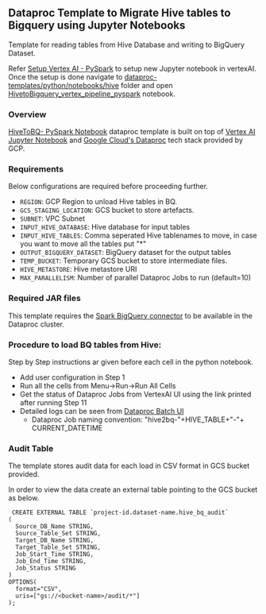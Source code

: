 ## Dataproc Template to Migrate Hive tables to Bigquery using Jupyter Notebooks

Template for reading tables from Hive Database and writing to BigQuery Dataset.

Refer [Setup Vertex AI - PySpark](./../README.md) to setup new Jupyter notebook in vertexAI. Once the setup is done navigate to 
[dataproc-templates/python/notebooks/hive](https://github.com/GoogleCloudPlatform/dataproc-templates/tree/main/python/notebooks/hive) folder and open [HivetoBigquery_vertex_pipeline_pyspark](https://github.com/GoogleCloudPlatform/dataproc-templates/blob/main/python/notebooks/hive/HiveToBigquery_vertex_pipeline_pyspark.ipynb) notebook.

### Overview

[HiveToBQ- PySpark Notebook](./HivetoBigquery_vertex_pipeline_pyspark.ipynb) dataproc template is built on top of [Vertex AI Jupyter Notebook](https://cloud.google.com/vertex-ai/docs/tutorials/jupyter-notebooks) and [Google Cloud's Dataproc](https://cloud.google.com/dataproc/) tech stack provided by GCP.


### Requirements

Below configurations are required before proceeding further.

* `REGION`: GCP Region  to unload Hive tables in BQ.
* `GCS_STAGING_LOCATION`: GCS bucket to store artefacts.
* `SUBNET`: VPC Subnet
* `INPUT_HIVE_DATABASE`: Hive database for input tables
* `INPUT_HIVE_TABLES`: Comma seperated Hive tablenames to move, in case you want to move all the tables put "*"
* `OUTPUT_BIGQUERY_DATASET`: BigQuery dataset for the output tables
* `TEMP_BUCKET`: Temporary GCS bucket to store intermediate files.
* `HIVE_METASTORE`: Hive metastore URI
* `MAX_PARALLELISM`: Number of parallel Dataproc Jobs to run (default=10)

### Required JAR files

This template requires the [Spark BigQuery connector](https://cloud.google.com/dataproc-serverless/docs/guides/bigquery-connector-spark-example) to be available in the Dataproc cluster.

### Procedure to load BQ tables from Hive:
Step by Step instructions ar given before each cell in the python notebook.

* Add user configuration in Step 1
* Run all the cells from Menu->Run->Run All Cells
* Get the status of Dataproc Jobs from VertexAI UI using the link printed after running Step 11
* Detailed logs can be seen from [Dataproc Batch UI](https://console.cloud.google.com/dataproc/batches?_ga=2.45339748.1795356115.1659430333-470209831.1657040299)
  * Dataproc Job naming convention: "hive2bq-"+HIVE_TABLE+"-"+ CURRENT_DATETIME

### Audit Table

The template stores audit data for each load in CSV format in GCS bucket provided.

In order to view the data create an external table pointing to the GCS bucket as below.


```
 CREATE EXTERNAL TABLE `project-id.dataset-name.hive_bq_audit`
(
  Source_DB_Name STRING,
  Source_Table_Set STRING,
  Target_DB_Name STRING,
  Target_Table_Set STRING,
  Job_Start_Time STRING,
  Job_End_Time STRING,
  Job_Status STRING
)
OPTIONS(
  format="CSV",
  uris=["gs://<bucket-name>/audit/*"]
);
```

